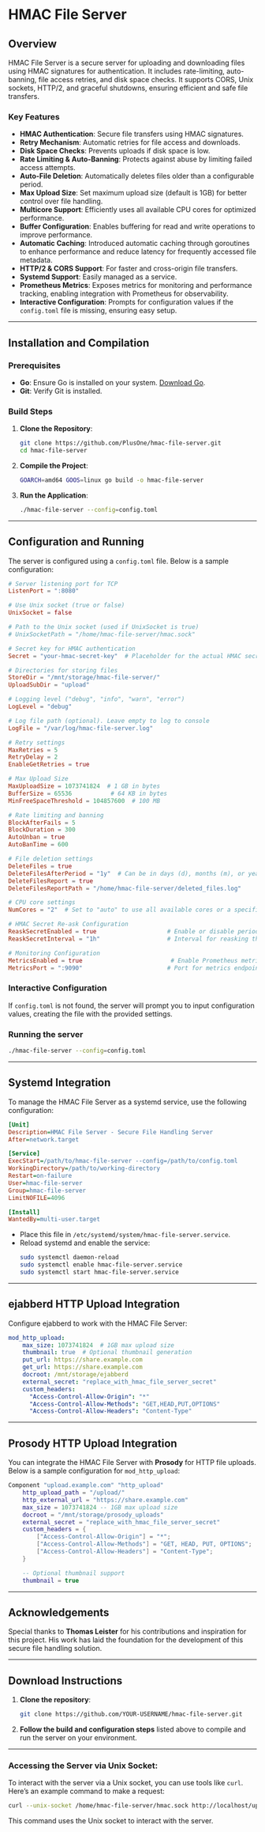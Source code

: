 # HMAC File Server

## Overview

HMAC File Server is a secure server for uploading and downloading files using HMAC signatures for authentication. It includes rate-limiting, auto-banning, file access retries, and disk space checks. It supports CORS, Unix sockets, HTTP/2, and graceful shutdowns, ensuring efficient and safe file transfers.

### Key Features
- **HMAC Authentication**: Secure file transfers using HMAC signatures.
- **Retry Mechanism**: Automatic retries for file access and downloads.
- **Disk Space Checks**: Prevents uploads if disk space is low.
- **Rate Limiting & Auto-Banning**: Protects against abuse by limiting failed access attempts.
- **Auto-File Deletion**: Automatically deletes files older than a configurable period.
- **Max Upload Size**: Set maximum upload size (default is 1GB) for better control over file handling.
- **Multicore Support**: Efficiently uses all available CPU cores for optimized performance.
- **Buffer Configuration**: Enables buffering for read and write operations to improve performance.
- **Automatic Caching**: Introduced automatic caching through goroutines to enhance performance and reduce latency for frequently accessed file metadata.
- **HTTP/2 & CORS Support**: For faster and cross-origin file transfers.
- **Systemd Support**: Easily managed as a service.
- **Prometheus Metrics**: Exposes metrics for monitoring and performance tracking, enabling integration with Prometheus for observability.
- **Interactive Configuration**: Prompts for configuration values if the `config.toml` file is missing, ensuring easy setup.

---

## Installation and Compilation

### Prerequisites
- **Go**: Ensure Go is installed on your system. [Download Go](https://golang.org/dl/).
- **Git**: Verify Git is installed.

### Build Steps

1. **Clone the Repository**:
   ```bash
   git clone https://github.com/PlusOne/hmac-file-server.git
   cd hmac-file-server
   ```

2. **Compile the Project**:
   ```bash
   GOARCH=amd64 GOOS=linux go build -o hmac-file-server
   ```

3. **Run the Application**:
   ```bash
   ./hmac-file-server --config=config.toml
   ```

---

## Configuration and Running

The server is configured using a `config.toml` file. Below is a sample configuration:

```toml
# Server listening port for TCP
ListenPort = ":8080"

# Use Unix socket (true or false)
UnixSocket = false

# Path to the Unix socket (used if UnixSocket is true)
# UnixSocketPath = "/home/hmac-file-server/hmac.sock"

# Secret key for HMAC authentication
Secret = "your-hmac-secret-key"  # Placeholder for the actual HMAC secret key

# Directories for storing files
StoreDir = "/mnt/storage/hmac-file-server/"
UploadSubDir = "upload"

# Logging level ("debug", "info", "warn", "error")
LogLevel = "debug"

# Log file path (optional). Leave empty to log to console
LogFile = "/var/log/hmac-file-server.log"

# Retry settings
MaxRetries = 5
RetryDelay = 2
EnableGetRetries = true

# Max Upload Size
MaxUploadSize = 1073741824  # 1 GB in bytes
BufferSize = 65536           # 64 KB in bytes
MinFreeSpaceThreshold = 104857600  # 100 MB

# Rate limiting and banning
BlockAfterFails = 5
BlockDuration = 300
AutoUnban = true
AutoBanTime = 600

# File deletion settings
DeleteFiles = true
DeleteFilesAfterPeriod = "1y"  # Can be in days (d), months (m), or years (y)
DeleteFilesReport = true
DeleteFilesReportPath = "/home/hmac-file-server/deleted_files.log"

# CPU core settings
NumCores = "2"  # Set to "auto" to use all available cores or a specific number like "2", "4", etc.

# HMAC Secret Re-ask Configuration
ReaskSecretEnabled = true                    # Enable or disable periodic secret reasking
ReaskSecretInterval = "1h"                   # Interval for reasking the secret (e.g., "24h" for 24 hours)

# Monitoring Configuration
MetricsEnabled = true                         # Enable Prometheus metrics
MetricsPort = ":9090"                        # Port for metrics endpoint
```

### Interactive Configuration
If `config.toml` is not found, the server will prompt you to input configuration values, creating the file with the provided settings.

### Running the server
```bash
./hmac-file-server --config=config.toml
```

---

## Systemd Integration

To manage the HMAC File Server as a systemd service, use the following configuration:

```ini
[Unit]
Description=HMAC File Server - Secure File Handling Server
After=network.target

[Service]
ExecStart=/path/to/hmac-file-server --config=/path/to/config.toml
WorkingDirectory=/path/to/working-directory
Restart=on-failure
User=hmac-file-server
Group=hmac-file-server
LimitNOFILE=4096

[Install]
WantedBy=multi-user.target
```

- Place this file in `/etc/systemd/system/hmac-file-server.service`.
- Reload systemd and enable the service:
  ```bash
  sudo systemctl daemon-reload
  sudo systemctl enable hmac-file-server.service
  sudo systemctl start hmac-file-server.service
  ```

---

## ejabberd HTTP Upload Integration

Configure ejabberd to work with the HMAC File Server:

```yaml
mod_http_upload:
    max_size: 1073741824  # 1GB max upload size
    thumbnail: true  # Optional thumbnail generation
    put_url: https://share.example.com
    get_url: https://share.example.com
    docroot: /mnt/storage/ejabberd
    external_secret: "replace_with_hmac_file_server_secret"
    custom_headers:
      "Access-Control-Allow-Origin": "*"
      "Access-Control-Allow-Methods": "GET,HEAD,PUT,OPTIONS"
      "Access-Control-Allow-Headers": "Content-Type"
```

---

## Prosody HTTP Upload Integration

You can integrate the HMAC File Server with **Prosody** for HTTP file uploads. Below is a sample configuration for `mod_http_upload`:

```lua
Component "upload.example.com" "http_upload"
    http_upload_path = "/upload/"
    http_external_url = "https://share.example.com"
    max_size = 1073741824 -- 1GB max upload size
    docroot = "/mnt/storage/prosody_uploads"
    external_secret = "replace_with_hmac_file_server_secret"
    custom_headers = {
        ["Access-Control-Allow-Origin"] = "*";
        ["Access-Control-Allow-Methods"] = "GET, HEAD, PUT, OPTIONS";
        ["Access-Control-Allow-Headers"] = "Content-Type";
    }

    -- Optional thumbnail support
    thumbnail = true
```

---

## Acknowledgements

Special thanks to **Thomas Leister** for his contributions and inspiration for this project. His work has laid the foundation for the development of this secure file handling solution.

---

## Download Instructions

1. **Clone the repository**:
   ```bash
   git clone https://github.com/YOUR-USERNAME/hmac-file-server.git
   ```

2. **Follow the build and configuration steps** listed above to compile and run the server on your environment.

---

### Accessing the Server via Unix Socket:

To interact with the server via a Unix socket, you can use tools like `curl`. Here’s an example command to make a request:

```bash
curl --unix-socket /home/hmac-file-server/hmac.sock http://localhost/upload/
```

This command uses the Unix socket to interact with the server.
